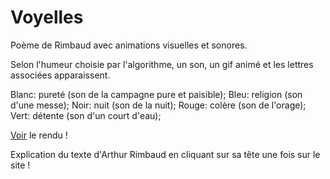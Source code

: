 # Voyelles

Poème de Rimbaud avec animations visuelles et sonores.

Selon l'humeur choisie par l'algorithme, un son, un gif animé et les lettres associées apparaissent.

Blanc: pureté (son de la campagne pure et paisible);
Bleu: religion (son d'une messe);
Noir: nuit (son de la nuit);
Rouge: colère (son de l'orage);
Vert: détente (son d'un court d'eau);

[Voir](https://maitremanuel.github.io/Voyelles/index.html) le rendu !

Explication du texte d'Arthur Rimbaud en cliquant sur sa tête une fois sur le site !
